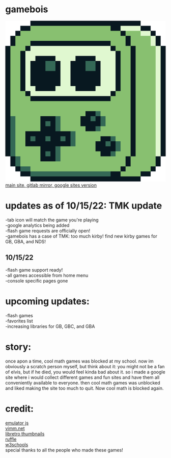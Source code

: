 # gamebois
![Site Logo](/imageAssets/gameboislogo512.gif)
[main site, ](https://teddblue.github.io/gamebois/)
[gitlab mirror, ](https://teddblue.gitlab.io/gamebois/)
[google sites version](https://sites.google.com/view/game-bois/home)

# updates as of 10/15/22: TMK update
-tab icon will match the game you're playing\
-google analytics being added\
-flash game requests are officially open!\
-gamebois has a case of TMK: too much kirby! find new kirby games for GB, GBA, and NDS!
## 10/15/22
-flash game support ready!\
-all games accessible from home menu\
-console specific pages gone

# upcoming updates:
-flash games\
-favorites list\
-increasing libraries for GB, GBC, and GBA

# story:
once apon a time, cool math games was blocked at my school. now im obviously a scratch person myself, but think about it: you might not be a fan of elvis, but if he died, you would feel kinda bad about it. so i made a google site where i would collect different games and fun sites and have them all conveniently available to everyone. then cool math games was unblocked and liked making the site too much to quit. Now cool math is blocked again.

# credit:
[emulator js](https://github.com/EmulatorJS/EmulatorJS) \
[vimm.net](https://vimm.net) \
[libretro thumbnails](https://thumbnails.libretro.com/) \
[ruffle](https://ruffle.rs/#) \
[w3schools](https://www.w3schools.com/) \
special thanks to all the people who made these games!

